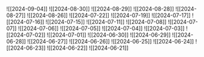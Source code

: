 
![[2024-09-04]]
![[2024-08-30]]
![[2024-08-29]]
![[2024-08-28]]
![[2024-08-27]]
![[2024-08-26]]
![[2024-07-22]]
![[2024-07-19]]
![[2024-07-17]]
![[2024-07-16]]
![[2024-07-15]]
![[2024-07-11]]
![[2024-07-08]]
![[2024-07-07]]
![[2024-07-06]]
![[2024-07-05]]
![[2024-07-04]]
![[2024-07-03]]
![[2024-07-02]]
![[2024-07-01]]
![[2024-06-30]]
![[2024-06-29]]
![[2024-06-28]]
![[2024-06-27]]
![[2024-06-26]]
![[2024-06-25]]
![[2024-06-24]]
![[2024-06-23]]
![[2024-06-22]]
![[2024-06-21]]
